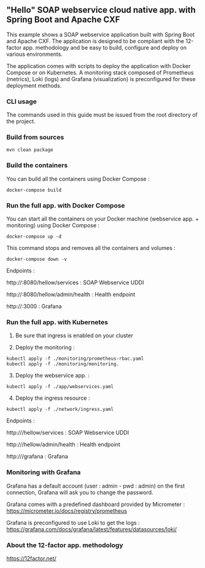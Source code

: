 ## "Hello" SOAP webservice cloud native app. with Spring Boot and Apache CXF

This example shows a SOAP webservice application built with Spring Boot and Apache CXF. The application is designed to be compliant with the 12-factor app. methodology and be easy to build, configure and deploy on various environments.

The application comes with scripts to deploy the application with Docker Compose or on Kubernetes. A monitoring stack composed of Prometheus (metrics), Loki (logs) and Grafana (visualization) is preconfigured for these deployment methods.

### CLI usage

The commands used in this guide must be issued from the root directory of the project.

### Build from sources

```
mvn clean package
```

### Build the containers

You can build all the containers using Docker Compose : 

```
docker-compose build
```

### Run the full app. with Docker Compose

You can start all the containers on your Docker machine (webservice app. + monitoring) using Docker Compose :

```
docker-compose up -d
```

This command stops and removes all the containers and volumes :

```
docker-compose down -v
```

Endpoints :

http://<docker-ip>:8080/hellow/services : SOAP Webservice UDDI

http://<docker-ip>:8080/hellow/admin/health : Health endpoint

http://<docker-ip>:3000 : Grafana

### Run the full app. with Kubernetes

1. Be sure that ingress is enabled on your cluster

2. Deploy the monitoring :

```
kubectl apply -f ./monitoring/prometheus-rbac.yaml
kubectl apply -f ./monitoring/monitoring.
```

3. Deploy the webservice app. :

```
kubectl apply -f ./app/webservices.yaml
```

4. Deploy the ingress resource :

```
kubectl apply -f ./network/ingress.yaml
```

Endpoints :

http://<k8s-ip>/hellow/services : SOAP Webservice UDDI

http://<k8s-ip>/hellow/admin/health : Health endpoint

http://<k8s-ip>/grafana : Grafana

### Monitoring with Grafana

Grafana has a default account (user : admin - pwd : admin) on the first connection, Grafana will ask you to change the password.

Grafana comes with a predefined dashboard provided by Micrometer : https://micrometer.io/docs/registry/prometheus

Grafana is preconfigured to use Loki to get the logs : https://grafana.com/docs/grafana/latest/features/datasources/loki/

### About the 12-factor app. methodology

https://12factor.net/